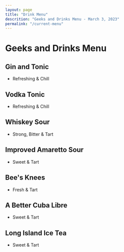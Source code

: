```yaml
---
layout: page
title: "Drink Menu"
descrition: "Geeks and Drinks Menu - March 3, 2023"
permalink: "/current-menu"
---
```


# Geeks and Drinks Menu

## Gin and Tonic
- Refreshing & Chill

## Vodka Tonic
- Refreshing & Chill

## Whiskey Sour
- Strong, Bitter & Tart

## Improved Amaretto Sour
- Sweet & Tart

## Bee's Knees
- Fresh & Tart

## A Better Cuba Libre
- Sweet & Tart

## Long Island Ice Tea
- Sweet & Tart
